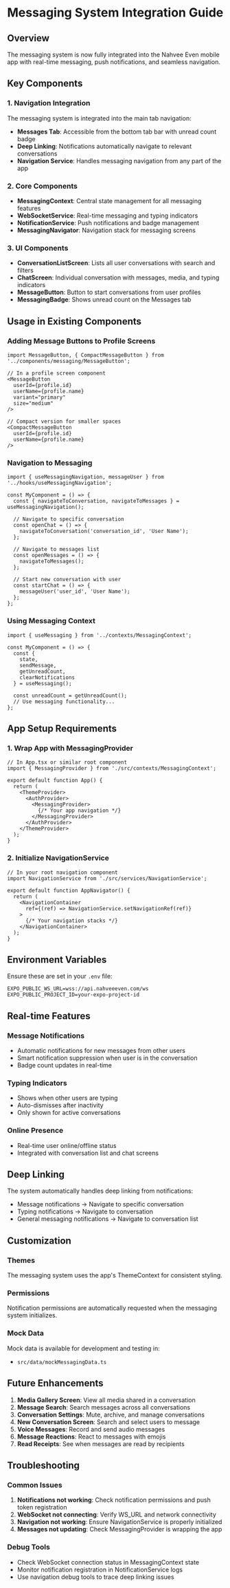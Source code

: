 # Messaging System Integration Guide

## Overview

The messaging system is now fully integrated into the Nahvee Even mobile app with real-time messaging, push notifications, and seamless navigation.

## Key Components

### 1. Navigation Integration

The messaging system is integrated into the main tab navigation:
- **Messages Tab**: Accessible from the bottom tab bar with unread count badge
- **Deep Linking**: Notifications automatically navigate to relevant conversations
- **Navigation Service**: Handles messaging navigation from any part of the app

### 2. Core Components

- **MessagingContext**: Central state management for all messaging features
- **WebSocketService**: Real-time messaging and typing indicators
- **NotificationService**: Push notifications and badge management
- **MessagingNavigator**: Navigation stack for messaging screens

### 3. UI Components

- **ConversationListScreen**: Lists all user conversations with search and filters
- **ChatScreen**: Individual conversation with messages, media, and typing indicators
- **MessageButton**: Button to start conversations from user profiles
- **MessagingBadge**: Shows unread count on the Messages tab

## Usage in Existing Components

### Adding Message Buttons to Profile Screens

```tsx
import MessageButton, { CompactMessageButton } from '../components/messaging/MessageButton';

// In a profile screen component
<MessageButton 
  userId={profile.id}
  userName={profile.name}
  variant="primary"
  size="medium"
/>

// Compact version for smaller spaces
<CompactMessageButton 
  userId={profile.id}
  userName={profile.name}
/>
```

### Navigation to Messaging

```tsx
import { useMessagingNavigation, messageUser } from '../hooks/useMessagingNavigation';

const MyComponent = () => {
  const { navigateToConversation, navigateToMessages } = useMessagingNavigation();
  
  // Navigate to specific conversation
  const openChat = () => {
    navigateToConversation('conversation_id', 'User Name');
  };
  
  // Navigate to messages list
  const openMessages = () => {
    navigateToMessages();
  };
  
  // Start new conversation with user
  const startChat = () => {
    messageUser('user_id', 'User Name');
  };
};
```

### Using Messaging Context

```tsx
import { useMessaging } from '../contexts/MessagingContext';

const MyComponent = () => {
  const { 
    state, 
    sendMessage, 
    getUnreadCount,
    clearNotifications 
  } = useMessaging();
  
  const unreadCount = getUnreadCount();
  // Use messaging functionality...
};
```

## App Setup Requirements

### 1. Wrap App with MessagingProvider

```tsx
// In App.tsx or similar root component
import { MessagingProvider } from './src/contexts/MessagingContext';

export default function App() {
  return (
    <ThemeProvider>
      <AuthProvider>
        <MessagingProvider>
          {/* Your app navigation */}
        </MessagingProvider>
      </AuthProvider>
    </ThemeProvider>
  );
}
```

### 2. Initialize NavigationService

```tsx
// In your root navigation component
import NavigationService from './src/services/NavigationService';

export default function AppNavigator() {
  return (
    <NavigationContainer 
      ref={(ref) => NavigationService.setNavigationRef(ref)}
    >
      {/* Your navigation stacks */}
    </NavigationContainer>
  );
}
```

## Environment Variables

Ensure these are set in your `.env` file:

```env
EXPO_PUBLIC_WS_URL=wss://api.nahveeeven.com/ws
EXPO_PUBLIC_PROJECT_ID=your-expo-project-id
```

## Real-time Features

### Message Notifications
- Automatic notifications for new messages from other users
- Smart notification suppression when user is in the conversation
- Badge count updates in real-time

### Typing Indicators
- Shows when other users are typing
- Auto-dismisses after inactivity
- Only shown for active conversations

### Online Presence
- Real-time user online/offline status
- Integrated with conversation list and chat screens

## Deep Linking

The system automatically handles deep linking from notifications:

- Message notifications → Navigate to specific conversation
- Typing notifications → Navigate to conversation
- General messaging notifications → Navigate to conversation list

## Customization

### Themes
The messaging system uses the app's ThemeContext for consistent styling.

### Permissions
Notification permissions are automatically requested when the messaging system initializes.

### Mock Data
Mock data is available for development and testing in:
- `src/data/mockMessagingData.ts`

## Future Enhancements

1. **Media Gallery Screen**: View all media shared in a conversation
2. **Message Search**: Search messages across all conversations  
3. **Conversation Settings**: Mute, archive, and manage conversations
4. **New Conversation Screen**: Search and select users to message
5. **Voice Messages**: Record and send audio messages
6. **Message Reactions**: React to messages with emojis
7. **Read Receipts**: See when messages are read by recipients

## Troubleshooting

### Common Issues

1. **Notifications not working**: Check notification permissions and push token registration
2. **WebSocket not connecting**: Verify WS_URL and network connectivity  
3. **Navigation not working**: Ensure NavigationService is properly initialized
4. **Messages not updating**: Check MessagingProvider is wrapping the app

### Debug Tools

- Check WebSocket connection status in MessagingContext state
- Monitor notification registration in NotificationService logs
- Use navigation debug tools to trace deep linking issues